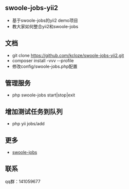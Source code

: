 ## swoole-jobs-yii2

* 基于swoole-jobs的yii2 demo项目
* 教大家如何整合yii2和swoole-jobs

## 文档

* git clone https://github.com/kcloze/swoole-jobs-yii2.git
* composer install -vvv --profile
* 修改config/swoole-jobs.php配置

## 管理服务

* php swoole-jobs start|stop|exit

## 增加测试任务到队列

* php yii jobs/add

## 更多
* [swoole-jobs](https://github.com/kcloze/swoole-jobs)



## 联系

qq群：141059677

